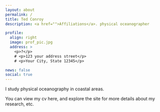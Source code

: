 ```yaml
---
layout: about
permalink: /
title: Ted Conroy
description: <a href="">Affiliations</a>. physical oceanographer

profile:
  align: right
  image: prof_pic.jpg
  address: >
    <p>?</p>
    # <p>123 your address street</p>
    # <p>Your City, State 12345</p>

news: false
social: true
---
```


I study physical oceanography in coastal areas. 

You can view my cv here, and explore the site for more details about my research, etc. 
